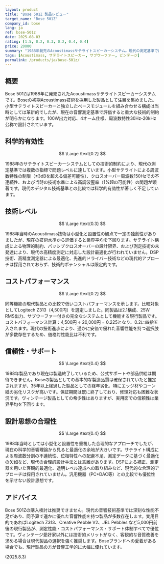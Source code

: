 ```yaml
---
layout: product
title: "Bose 501Z 製品レビュー"
target_name: "Bose 501Z"
company_id: bose
lang: ja
ref: bose-501z
date: 2025-08-03
rating: [1.5, 0.2, 0.3, 0.2, 0.4, 0.4]
price: 20000
summary: "1988年発売のAcoustimassサテライトスピーカーシステム。現代の測定基準では著しく劣る音響性能と低いコストパフォーマンスが問題"
tags: [Acoustimass, サテライトスピーカー, サブウーファー, ビンテージ]
permalink: /products/ja/bose-501z/
---
```

## 概要

Bose 501Zは1988年に発売されたAcoustimassサテライトスピーカーシステムです。Boseの初期Acoustimass技術を採用した製品として注目を集めました。小型サテライトスピーカーと独立したベースモジュールを組み合わせる構成は当時としては革新的でしたが、現在の音響測定基準で評価すると重大な技術的制約が明らかになります。100W出力対応、4オーム仕様、周波数特性30Hz-20kHz公称で設計されています。

## 科学的有効性

$$ \Large \text{0.2} $$

1988年のサテライトスピーカーシステムとしての技術的制約により、現代の測定基準では複数の指標で問題レベルに達しています。小型サテライトによる周波数特性の制限（±3dBを超える偏差可能性）、クロスオーバー周波数150Hzでの不連続性、および当時の技術水準による高調波歪率（1%超の可能性）の問題が顕著です。現代のデジタル技術基準との比較では科学的有効性が著しく不足しています。

## 技術レベル

$$ \Large \text{0.3} $$

1988年当時のAcoustimass技術は小型化と設置性の観点で一定の独創性がありましたが、現在の技術水準から評価すると業界平均を下回ります。サテライト構成による物理的制約、パッシブクロスオーバーの設計限界、および測定技術の未発達により、現代の高精度測定に対応した設計最適化が行われていません。DSP技術、高精度測定器による最適化、先進的ドライバー技術などの現代的アプローチは採用されておらず、技術的ポテンシャルは限定的です。

## コストパフォーマンス

$$ \Large \text{0.2} $$

同等機能の現代製品との比較で低いコストパフォーマンスを示します。比較対象としてLogitech Z313（4,500円）を選定しました。同製品は2.1構成、25W RMS出力、サブウーファー付きの完全なシステムとして機能する現行製品です。コストパフォーマンス計算：4,500円 ÷ 20,000円 = 0.225となり、0.2に四捨五入されます。現代の技術進歩により、遥かに安価で優れた音響性能を持つ選択肢が多数存在するため、価格対性能比は不利です。

## 信頼性・サポート

$$ \Large \text{0.4} $$

1988年製品であり現在は製造終了しているため、公式サポートや部品供給は期待できません。Boseの製品としての基本的な製造品質は確保されていたと推定されますが、35年以上経過した製品としての経年劣化、特にエッジ材やコーン紙の劣化リスクが高いです。保証期間は既に終了しており、修理対応も困難な状況です。ヴィンテージ製品としての希少性はありますが、実用面での信頼性は業界平均を下回ります。

## 設計思想の合理性

$$ \Large \text{0.4} $$

1988年当時としては小型化と設置性を重視した合理的なアプローチでしたが、現在の科学的音響理論から見ると最適化の余地が大きいです。サテライト構成による周波数分割の不連続性、位相特性への配慮不足、測定データに基づく最適化の欠如など、現代の合理的設計手法とは乖離があります。DSPによる補正、測定器を用いた客観的最適化、透明レベル達成への取り組みなど、現代的な合理的アプローチは採用されていません。汎用機器（PC+DAC等）との比較でも優位性を示せない設計思想です。

## アドバイス

Bose 501Zの購入検討は推奨できません。現代の音響技術基準では深刻な性能不足があり、同予算で遥かに優れた音響性能を持つ製品が多数存在します。実用目的であればLogitech Z313、Creative Pebble V2、JBL Pebbles など5,000円前後の現行製品が、測定性能・コストパフォーマンス・サポート体制すべてで優位です。ヴィンテージ愛好家以外には技術的メリットがなく、客観的な音質改善を求める場合は現代製品の選択を強く推奨します。Boseブランドへの愛着がある場合でも、現行製品の方が音響工学的に大幅に優れています。

(2025.8.3)
